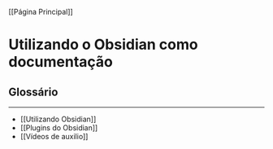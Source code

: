 [[Página Principal]]

# Utilizando o Obsidian como documentação

## Glossário
---
- [[Utilizando Obsidian]]
- [[Plugins do Obsidian]]
- [[Vídeos de auxilio]]
